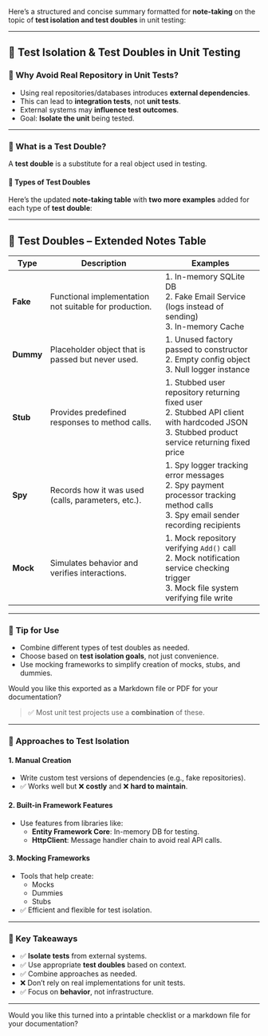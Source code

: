 Here’s a structured and concise summary formatted for **note-taking** on the topic of **test isolation and test doubles** in unit testing:

---

## 🧪 **Test Isolation & Test Doubles in Unit Testing**

### 🔹 Why Avoid Real Repository in Unit Tests?

- Using real repositories/databases introduces **external dependencies**.
- This can lead to **integration tests**, not **unit tests**.
- External systems may **influence test outcomes**.
- Goal: **Isolate the unit** being tested.

---

### 🔹 What is a Test Double?

A **test double** is a substitute for a real object used in testing.

#### 🧩 **Types of Test Doubles**

Here’s the updated **note-taking table** with **two more examples** added for each type of **test double**:

---

## 🧪 **Test Doubles – Extended Notes Table**

|**Type**|**Description**|**Examples**|
|---|---|---|
|**Fake**|Functional implementation not suitable for production.|1. In-memory SQLite DB  <br>2. Fake Email Service (logs instead of sending)  <br>3. In-memory Cache|
|**Dummy**|Placeholder object that is passed but never used.|1. Unused factory passed to constructor  <br>2. Empty config object  <br>3. Null logger instance|
|**Stub**|Provides predefined responses to method calls.|1. Stubbed user repository returning fixed user  <br>2. Stubbed API client with hardcoded JSON  <br>3. Stubbed product service returning fixed price|
|**Spy**|Records how it was used (calls, parameters, etc.).|1. Spy logger tracking error messages  <br>2. Spy payment processor tracking method calls  <br>3. Spy email sender recording recipients|
|**Mock**|Simulates behavior and verifies interactions.|1. Mock repository verifying `Add()` call  <br>2. Mock notification service checking trigger  <br>3. Mock file system verifying file write|

---

### 🧠 **Tip for Use**

- Combine different types of test doubles as needed.
- Choose based on **test isolation goals**, not just convenience.
- Use mocking frameworks to simplify creation of mocks, stubs, and dummies.

Would you like this exported as a Markdown file or PDF for your documentation?

> ✅ Most unit test projects use a **combination** of these.

---

### 🔹 Approaches to Test Isolation

#### 1. **Manual Creation**

- Write custom test versions of dependencies (e.g., fake repositories).
- ✅ Works well but ❌ **costly** and ❌ **hard to maintain**.

#### 2. **Built-in Framework Features**

- Use features from libraries like:
    - **Entity Framework Core**: In-memory DB for testing.
    - **HttpClient**: Message handler chain to avoid real API calls.

#### 3. **Mocking Frameworks**

- Tools that help create:
    - Mocks
    - Dummies
    - Stubs
- ✅ Efficient and flexible for test isolation.

---

### 🔹 Key Takeaways

- ✅ **Isolate tests** from external systems.
- ✅ Use appropriate **test doubles** based on context.
- ✅ Combine approaches as needed.
- ❌ Don’t rely on real implementations for unit tests.
- ✅ Focus on **behavior**, not infrastructure.

---

Would you like this turned into a printable checklist or a markdown file for your documentation?